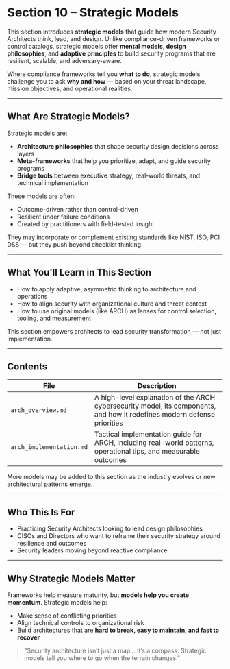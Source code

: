 # Section 10 – Strategic Models

This section introduces **strategic models** that guide how modern Security Architects think, lead, and design. Unlike compliance-driven frameworks or control catalogs, strategic models offer **mental models**, **design philosophies**, and **adaptive principles** to build security programs that are resilient, scalable, and adversary-aware.

Where compliance frameworks tell you **what to do**, strategic models challenge you to ask **why and how** — based on your threat landscape, mission objectives, and operational realities.

---

## What Are Strategic Models?
Strategic models are:
- **Architecture philosophies** that shape security design decisions across layers
- **Meta-frameworks** that help you prioritize, adapt, and guide security programs
- **Bridge tools** between executive strategy, real-world threats, and technical implementation

These models are often:
- Outcome-driven rather than control-driven
- Resilient under failure conditions
- Created by practitioners with field-tested insight

They may incorporate or complement existing standards like NIST, ISO, PCI DSS — but they push beyond checklist thinking.

---

## What You'll Learn in This Section
- How to apply adaptive, asymmetric thinking to architecture and operations
- How to align security with organizational culture and threat context
- How to use original models (like ARCH) as lenses for control selection, tooling, and measurement

This section empowers architects to lead security transformation — not just implementation.

---

## Contents

| File | Description |
|------|-------------|
| `arch_overview.md` | A high-level explanation of the ARCH cybersecurity model, its components, and how it redefines modern defense priorities |
| `arch_implementation.md` | Tactical implementation guide for ARCH, including real-world patterns, operational tips, and measurable outcomes |

More models may be added to this section as the industry evolves or new architectural patterns emerge.

---

## Who This Is For
- Practicing Security Architects looking to lead design philosophies
- CISOs and Directors who want to reframe their security strategy around resilience and outcomes
- Security leaders moving beyond reactive compliance

---

## Why Strategic Models Matter
Frameworks help measure maturity, but **models help you create momentum**. Strategic models help:
- Make sense of conflicting priorities
- Align technical controls to organizational risk
- Build architectures that are **hard to break, easy to maintain, and fast to recover**

> "Security architecture isn’t just a map... It’s a compass. Strategic models tell you where to go when the terrain changes."
